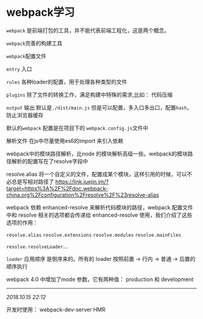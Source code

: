 # webpack学习

`webpack` 是前端打包的工具，并不能代表前端工程化，这是两个概念。

`webpack`完善的构建工具

`webpack`配置文件

`entry` 入口

`rules`   各种loader的配置，用于处理各种类型的文件

`plugins`  除了文件的转换工作，满足构建中特殊的需求,比如： 代码压缩

`output`  输出   默认是`./dist/main.js`   但是可以配置，多入口多出口，配置`hash`，防止浏览器缓存


默认的`webpack` 配置是在项目下的 `webpack.config.js`文件中

解析文件
在js中尽量使用es6的import 来引入依赖

webpack中的模块路径解析，比node 的模块解析高级一些。webpack的模块路径解析的配置写在了resolve字段中

resolve.alias  将一个自定义的文件，配置成某个模块，这样引用的时候，可以不必总是写相对路径了
https://link.juejin.im/?target=https%3A%2F%2Fdoc.webpack-china.org%2Fconfiguration%2Fresolve%2F%23resolve-alias

webpack 依赖 enhanced-resolve 来解析代码模块的路径，webpack 配置文件中和 resolve 相关的选项都会传递给 enhanced-resolve 使用，我们介绍了这些选项的作用：

`resolve.alias`
`resolve.extensions`
`resolve.modules`
`resolve.mainFiles`

`resolve.resolveLoader`…

`loader` 应用顺序  是倒序来的。所有的 loader 按照前置 -> 行内 -> 普通 -> 后置的顺序执行

webpack 4.0 中增加了mode 参数，它有两种值： production 和 development 

---

*2018.10.15 22:12*

开发时使用：
webpack-dev-server
HMR